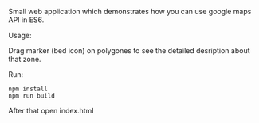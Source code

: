 Small web application which demonstrates how you can use google maps API in ES6.

Usage:

Drag marker (bed icon) on polygones to see the detailed desription about that zone.

Run:
```
npm install
npm run build
 ```
After that open index.html